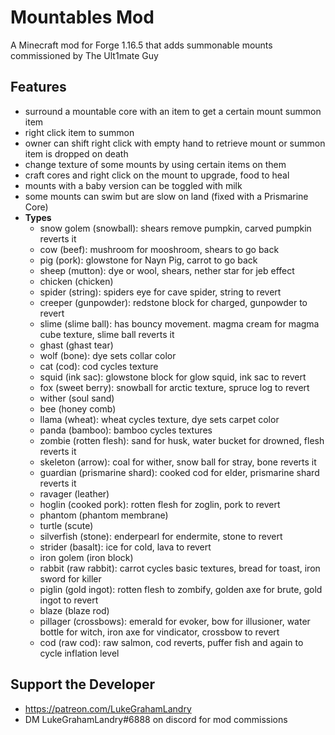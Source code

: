 # Mountables Mod 

A Minecraft mod for Forge 1.16.5 that adds summonable mounts commissioned by The Ult1mate Guy

## Features
- surround a mountable core with an item to get a certain mount summon item
- right click item to summon
- owner can shift right click with empty hand to retrieve mount or summon item is dropped on death
- change texture of some mounts by using certain items on them
- craft cores and right click on the mount to upgrade, food to heal
- mounts with a baby version can be toggled with milk
- some mounts can swim but are slow on land (fixed with a Prismarine Core)
- **Types**
    - snow golem (snowball): shears remove pumpkin, carved pumpkin reverts it
    - cow (beef): mushroom for mooshroom, shears to go back
    - pig (pork): glowstone for Nayn Pig, carrot to go back
    - sheep (mutton): dye or wool, shears, nether star for jeb effect
    - chicken (chicken)
    - spider (string): spiders eye for cave spider, string to revert
    - creeper (gunpowder): redstone block for charged, gunpowder to revert
    - slime (slime ball): has bouncy movement. magma cream for magma cube texture, slime ball reverts it
    - ghast (ghast tear)
    - wolf (bone): dye sets collar color
    - cat (cod): cod cycles texture
    - squid (ink sac): glowstone block for glow squid, ink sac to revert
    - fox (sweet berry): snowball for arctic texture, spruce log to revert
    - wither (soul sand)
    - bee (honey comb)
    - llama (wheat): wheat cycles texture, dye sets carpet color
    - panda (bamboo): bamboo cycles textures
    - zombie (rotten flesh): sand for husk, water bucket for drowned, flesh reverts it
    - skeleton (arrow): coal for wither, snow ball for stray, bone reverts it
    - guardian (prismarine shard): cooked cod for elder, prismarine shard reverts it
    - ravager (leather)
    - hoglin (cooked pork): rotten flesh for zoglin, pork to revert
    - phantom (phantom membrane)
    - turtle (scute)
    - silverfish (stone): enderpearl for endermite, stone to revert
    - strider (basalt): ice for cold, lava to revert
    - iron golem (iron block)
    - rabbit (raw rabbit): carrot cycles basic textures, bread for toast, iron sword for killer
    - piglin (gold ingot): rotten flesh to zombify, golden axe for brute, gold ingot to revert
    - blaze (blaze rod)
    - pillager (crossbows): emerald for evoker, bow for illusioner, water bottle for witch, iron axe for vindicator, crossbow to revert
    - cod (raw cod): raw salmon, cod reverts, puffer fish and again to cycle inflation level
    
## Support the Developer
- https://patreon.com/LukeGrahamLandry
- DM LukeGrahamLandry#6888 on discord for mod commissions